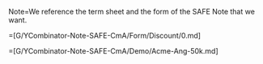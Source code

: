 Note=We reference the term sheet and the form of the SAFE Note that we want.

=[G/YCombinator-Note-SAFE-CmA/Form/Discount/0.md]

=[G/YCombinator-Note-SAFE-CmA/Demo/Acme-Ang-50k.md]